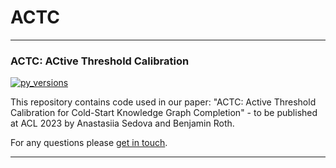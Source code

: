 # ACTC
****
### ACTC: ACtive Threshold Calibration

[![py\_versions](https://img.shields.io/badge/python-3.7%2B-blue)](https://pypi.org/pypi/cleanlab/)

This repository contains code used in our paper: 
"ACTC: Active Threshold Calibration for Cold-Start Knowledge Graph Completion" -
to be published at ACL 2023
by Anastasiia Sedova and Benjamin Roth.

For any questions please [get in touch](mailto:anastasiia.sedova@univie.ac.at).

---




